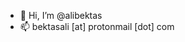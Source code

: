 - 👋 Hi, I’m @alibektas
- 📫 bektasali [at] protonmail [dot] com

<!---
alibektas/alibektas is a ✨ special ✨ repository because its `README.md` (this file) appears on your GitHub profile.
You can click the Preview link to take a look at your changes.
--->

